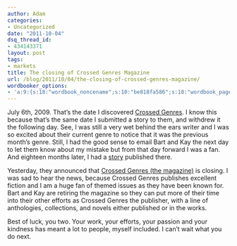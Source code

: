 ```yaml
---
author: Adam
categories:
- Uncategorized
date: "2011-10-04"
dsq_thread_id:
- 434143371
layout: post
tags:
- markets
title: The closing of Crossed Genres Magazine
url: /blog/2011/10/04/the-closing-of-crossed-genres-magazine/
wordbooker_options:
- 'a:9:{s:18:"wordbook_noncename";s:10:"be818fa586";s:18:"wordbook_page_post";s:4:"-100";s:18:"wordbook_orandpage";s:1:"2";s:23:"wordbook_default_author";s:1:"1";s:23:"wordbook_extract_length";s:3:"256";s:19:"wordbook_actionlink";s:3:"300";s:18:"wordbook_attribute";s:31:"Posted a new post on their blog";s:29:"wordbooker_status_update_text";s:35:": New blog post :  %title% - %link%";s:17:"wordbook_new_post";s:1:"1";}'
---
```

July 6th, 2009. That&#8217;s the date I discovered [Crossed Genres](1). I know this because that&#8217;s the same date I submitted a story to them, and withdrew it the following day. See, I was still a very wet behind the ears writer and I was so excited about their current genre to notice that it was the previous month&#8217;s genre. Still, I had the good sense to email Bart and Kay the next day to let them know about my mistake but from that day forward I was a fan. And eighteen months later, I had a [story](2) published there.

Yesterday, they announced that [Crossed Genres (the magazine)](3) is closing. I was sad to hear the news, because Crossed Genres publishes excellent fiction and I am a huge fan of themed issues as they have been known for. Bart and Kay are retiring the magazine so they can put more of their time into their other efforts as Crossed Genres the publisher, with a line of anthologies, collections, and novels either published or in the works.

Best of luck, you two. Your work, your efforts, your passion and your kindness has meant a lot to people, myself included. I can&#8217;t wait what you do next.

&nbsp;

 [1]: http://crossedgenres.com/
 [2]: http://crossedgenres.com/archives/028-superhero/dog-days-by-adam-israel/
 [3]: http://crossedgenres.com/announcements/crossed-genres-publications-to-close-magazine-in-order-to-focus-on-novels-anthologies/
